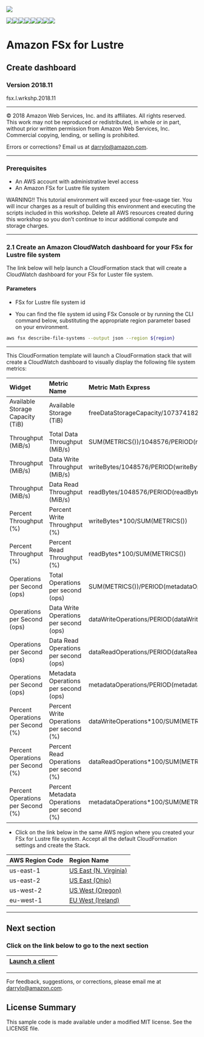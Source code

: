 ![](https://s3.amazonaws.com/aws-us-east-1/tutorial/AWS_logo_PMS_300x180.png)

![](https://s3.amazonaws.com/aws-us-east-1/tutorial/100x100_benefit_available.png)![](https://s3.amazonaws.com/aws-us-east-1/tutorial/100x100_benefit_ingergration.png)![](https://s3.amazonaws.com/aws-us-east-1/tutorial/100x100_benefit_ecryption-lock.png)![](https://s3.amazonaws.com/aws-us-east-1/tutorial/100x100_benefit_fully-managed.png)![](https://s3.amazonaws.com/aws-us-east-1/tutorial/100x100_benefit_lowcost-affordable.png)![](https://s3.amazonaws.com/aws-us-east-1/tutorial/100x100_benefit_performance.png)![](https://s3.amazonaws.com/aws-us-east-1/tutorial/100x100_benefit_scalable.png)![](https://s3.amazonaws.com/aws-us-east-1/tutorial/100x100_benefit_storage.png)

# **Amazon FSx for Lustre**

## Create dashboard

### Version 2018.11

fsx.l.wrkshp.2018.11

---

© 2018 Amazon Web Services, Inc. and its affiliates. All rights reserved. This work may not be  reproduced or redistributed, in whole or in part, without prior written permission from Amazon Web Services, Inc. Commercial copying, lending, or selling is prohibited.

Errors or corrections? Email us at [darrylo@amazon.com](mailto:darrylo@amazon.com).

---
### Prerequisites

* An AWS account with administrative level access
* An Amazon FSx for Lustre file system

WARNING!! This tutorial environment will exceed your free-usage tier. You will incur charges as a result of building this environment and executing the scripts included in this workshop. Delete all AWS resources created during this workshop so you don’t continue to incur additional compute and storage charges.

---
### 2.1 Create an Amazon CloudWatch dashboard for your FSx for Lustre file system

The link below will help launch a CloudFormation stack that will create a CloudWatch dashboard for your FSx for Luster file system.

#### Parameters

- FSx for Lustre file system id

- You can find the file system id using FSx Console or by running the CLI command below, substituting the appropriate region parameter based on your environment.

```sh
aws fsx describe-file-systems --output json --region ${region}
```

---

This CloudFormation template will launch a CloudFormation stack that will create a CloudWatch dashboard to visually display the following file system metrics:

| Widget | Metric Name | Metric Math Express |
| :--- | :--- | :--- |
| Available Storage Capacity (TiB)| Available Storage (TiB) | freeDataStorageCapacity/1073741824 |
| Throughput (MiB/s) | Total Data Throughput (MiB/s) | SUM(METRICS())/1048576/PERIOD(readBytes) |
| Throughput (MiB/s) | Data Write Throughput (MiB/s) | writeBytes/1048576/PERIOD(writeBytes) |
| Throughput (MiB/s) | Data Read Throughput (MiB/s) | readBytes/1048576/PERIOD(readBytes) |
| Percent Throughput (%) | Percent Write Throughput (%) | writeBytes*100/SUM(METRICS()) |
| Percent Throughput (%) | Percent Read Throughput (%)  | readBytes*100/SUM(METRICS()) |
| Operations per Second (ops) | Total Operations per second (ops) | SUM(METRICS())/PERIOD(metadataOperations) |
| Operations per Second (ops) | Data Write Operations per second (ops) | dataWriteOperations/PERIOD(dataWriteOperations) |
| Operations per Second (ops) | Data Read Operations per second (ops) | dataReadOperations/PERIOD(dataReadOperations) |
| Operations per Second (ops) | Metadata Operations per second (ops) | metadataOperations/PERIOD(metadataOperations) |
| Percent Operations per Second (%) | Percent Write Operations per second (%) | dataWriteOperations*100/SUM(METRICS()) |
| Percent Operations per Second (%) | Percent Read Operations per second (%) | dataReadOperations*100/SUM(METRICS()) |
| Percent Operations per Second (%) | Percent Metadata Operations per second (%) | metadataOperations*100/SUM(METRICS()) |

- Click on the link below in the same AWS region where you created your FSx for Lustre file system. Accept all the default CloudFormation settings and create the Stack.

| AWS Region Code | Region Name |
| :--- | :--- 
| us-east-1 | [US East (N. Virginia)](https://console.aws.amazon.com/cloudformation/home?region=us-east-1#/stacks/new?stackName=fsx-lustre-workshop-dashboard&templateURL=https://s3.amazonaws.com/aws-us-east-1/fsx-workshop/lustre/current/templates/FSx_CW_Dashboard.yaml) |
| us-east-2 | [US East (Ohio)](https://console.aws.amazon.com/cloudformation/home?region=us-east-2#/stacks/new?stackName=fsx-lustre-workshop-dashboard&templateURL=https://s3.amazonaws.com/aws-us-east-1/fsx-workshop/lustre/current/templates/FSx_CW_Dashboard.yaml) |
| us-west-2 | [US West (Oregon)](https://console.aws.amazon.com/cloudformation/home?region=us-west-2#/stacks/new?stackName=fsx-lustre-workshop-dashboard&templateURL=https://s3.amazonaws.com/aws-us-east-1/fsx-workshop/lustre/current/templates/FSx_CW_Dashboard.yaml) |
| eu-west-1 | [EU West (Ireland)](https://console.aws.amazon.com/cloudformation/home?region=eu-west-1#/stacks/new?stackName=fsx-lustre-workshop-dashboard&templateURL=https://s3.amazonaws.com/aws-us-east-1/fsx-workshop/lustre/current/templates/FSx_CW_Dashboard.yaml) |

---
## Next section
### Click on the link below to go to the next section

| [**Launch a client**](../3-launch-client) |
| :---
---

For feedback, suggestions, or corrections, please email me at [darrylo@amazon.com](mailto:darrylo@amazon.com).

## License Summary

This sample code is made available under a modified MIT license. See the LICENSE file.
